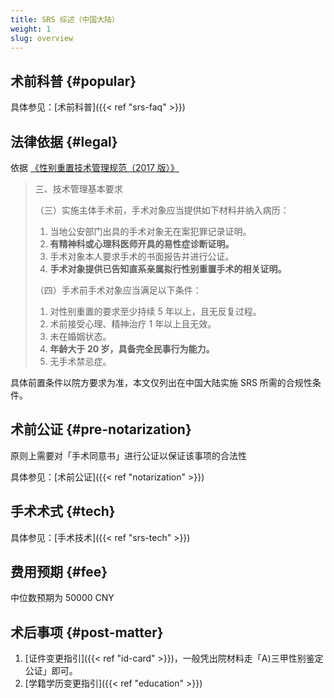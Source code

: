 ```yaml
---
title: SRS 综述（中国大陆）
weight: 1
slug: overview
---
```


## 术前科普 {#popular}

具体参见：[术前科普]({{< ref "srs-faq" >}})

## 法律依据 {#legal}

依据 [《性别重置技术管理规范（2017 版）》](http://www.nhc.gov.cn/yzygj/s3585/201702/e1b8e0c9b7c841d49c1895ecd475d957.shtml)

> 三、技术管理基本要求
>
> （三）实施主体手术前，手术对象应当提供如下材料并纳入病历：
>
> 1. 当地公安部门出具的手术对象无在案犯罪记录证明。
> 1. **有精神科或心理科医师开具的易性症诊断证明。**
> 1. 手术对象本人要求手术的书面报告并进行公证。
> 1. **手术对象提供已告知直系亲属拟行性别重置手术的相关证明。**
>
> （四）手术前手术对象应当满足以下条件：
>
> 1. 对性别重置的要求至少持续 5 年以上，且无反复过程。
> 1. 术前接受心理、精神治疗 1 年以上且无效。
> 1. 未在婚姻状态。
> 1. **年龄大于 20 岁，具备完全民事行为能力。**
> 1. 无手术禁忌症。

具体前置条件以院方要求为准，本文仅列出在中国大陆实施 SRS 所需的合规性条件。

## 术前公证 {#pre-notarization}

原则上需要对「手术同意书」进行公证以保证该事项的合法性

具体参见：[术前公证]({{< ref "notarization" >}})

## 手术术式 {#tech}

具体参见：[手术技术]({{< ref "srs-tech" >}})

## 费用预期 {#fee}

中位数预期为 50000 CNY

<!-- 需要一般化不同手术术式的中位数预期 -->

## 术后事项 {#post-matter}

1. [证件变更指引]({{< ref "id-card" >}})，一般凭出院材料走「A)三甲性别鉴定公证」即可。
1. [学籍学历变更指引]({{< ref "education" >}})
